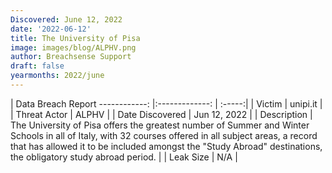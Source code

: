 ```yaml
---
Discovered: June 12, 2022
date: '2022-06-12'
title: The University of Pisa
image: images/blog/ALPHV.png
author: Breachsense Support
draft: false
yearmonths: 2022/june
---
```



| Data Breach Report
------------:   |:-------------:    | :-----:|
| Victim    | unipi.it      | 
| Threat Actor    | ALPHV      | 
| Date Discovered    | Jun 12, 2022      | 
| Description    | The University of Pisa offers the greatest number of Summer and Winter Schools in all of Italy, with 32 courses offered in all subject areas, a record that has allowed it to be included amongst the "Study Abroad" destinations, the obligatory study abroad period.       | 
| Leak Size    | N/A      | 

